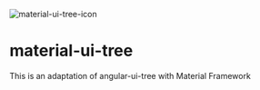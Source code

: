 ![material-ui-tree-icon]()

# material-ui-tree

This is an adaptation of angular-ui-tree with Material Framework
